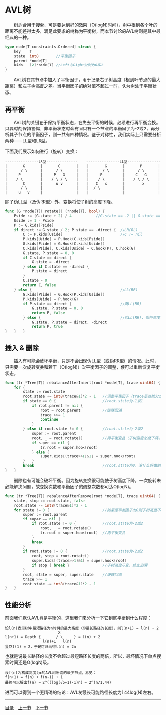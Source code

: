 # AVL树
　　树适合用于搜索，可是要达到好的效果（O(logN)时间），树中根到各个叶的距离不能差得太多。满足此要求的树称为平衡树，而本节讨论的AVL树则是其中最经典的一种。
```go
type node[T constraints.Ordered] struct {
    key    T
    state  int8        //平衡因子
    parent *node[T]
    kids   [2]*node[T] //Left与Right分别为0和1
}
```
　　AVL树在其节点中加入了平衡因子，用于记录右子树高度（根到叶节点的最大距离）和左子树高度之差。当平衡因子的绝对值不超过一时，认为树处于平衡状态。

## 再平衡
　　AVL树的关键在于保持平衡状态，在失去平衡的时候，必须进行再平衡变换。只要时刻保持警惕，非平衡状态时会有且只有一个节点的平衡因子为-2或2，再分析其子节点的平衡因子，则一共有四种情况。鉴于对称性，我们实际上只需要分析两种——LL型和LR型。

下面我们展示如何进行（旋转）变换：
```
---------------LR型--------------    ---------------LL型---------------
|       G       |       C       |    |       G       |       P       |
|      / \      |      / \      |    |      / \      |      / \      |
|     P         |     P   G     |    |     P         |     C   G     |
|    / \        |    / \ / \    |    |    / \        |    / \ / \    |
|       C       |      u v      |    |   C   x       |        x      |
|      / \      |               |    |  / \          |               |
|     u   v     |               |    |               |               |
```
除了伪LL型（及伪RR型）外，变换将使子树的高度下降。
```go
func (G *node[T]) rotate() (*node[T], bool) {
    Pside := (G.state + 2) / 4           //G.state == -2 || G.state == 2
    Uside := 1 - Pside
    P := G.kids[Pside]
    if direct := G.state / 2; P.state == -direct {  //LR(RL)
        C := P.kids[Uside]                          //C != nil
        P.kids[Uside] = P.Hook(C.kids[Pside])
        G.kids[Pside] = G.Hook(C.kids[Uside])
        C.kids[Pside], C.kids[Uside] = C.hook(P), C.hook(G)
        G.state, P.state = 0, 0
        if C.state == direct {
            G.state = -direct
        } else if C.state == -direct {
            P.state = direct
        }
        C.state = 0
        return C, false
    } else {                                        //LL(RR)
        G.kids[Pside] = G.Hook(P.kids[Uside])
        P.kids[Uside] = P.hook(G)
        if P.state == direct {                      //真LL(RR)
            G.state, P.state = 0, 0
            return P, false
        } else {                                    //伪LL(RR)，保持高度
            G.state, P.state = direct, -direct
            return P, true
}   }   }
```

## 插入 & 删除
　　插入有可能会破坏平衡，只是不会出现伪LL型（或伪RR型）的情况。此时，只需要一次旋转变换和若干（O(logN)）次平衡因子的调整，便可以重新恢复平衡状态。
```go
func (tr *Tree[T]) rebalanceAfterInsert(root *node[T], trace uint64) {
    for {
        state := root.state
        root.state += int8(trace&1)*2 - 1   //调整平衡因子（trace是查找分支记录）
        if state == 0 {                     //root.state为-1或1
            if root.parent != nil {
                root = root.parent          //级联回溯
                trace >>= 1
                continue
            }
        } else if root.state != 0 {         //root.state为-2或2
            super := root.parent
            root, _ = root.rotate()         //再平衡变换（子树高度必然下降，到此结束）
            if super == nil {
                tr.root = super.hook(root)
            } else {
                super.kids[(trace>>1)&1] = super.hook(root)
        }   }
        break                               //root.state为0，没什么好做的
}   }
```
　　删除也有可能会破坏平衡。因为旋转变换很可能使子树高度下降，一次旋转未必能解决问题，故变换次数和平衡因子的调整次数都可达O(logN)。
```go
func (tr *Tree[T]) rebalanceAfterRemove(root *node[T], trace uint64) {
    state, stop := root.state, false
    root.state -= int8(trace&1)*2 - 1
    for state != 0 {                        //如果原平衡因子为0则子树高度不变
        super := root.parent
        if super == nil {
            if root.state != 0 {            //root.state为-2或2
                root, _ = root.rotate()
                tr.root = super.hook(root)  //再平衡变换
            }
            break
        }
        if root.state != 0 {                //root.state为-2或2
            root, stop = root.rotate()
            super.kids[(trace>>1)&1] = super.hook(root)
            if stop { break }               //子树高度不变，终止追溯
        }
        root, state = super, super.state    //级联回溯
        trace >>= 1
        root.state -= int8(trace&1)*2 - 1
}   }
```

## 性能分析
前面我们默认AVL树是平衡的，这里我们来分析一下它到底平衡到什么程度：
```
设l(n)表示树中最短路径为n时树的最大高度（即最长路径的长度），则l(n+1) = l(n) + 2
                        X
l(n+1) = Depth {       / \     } = l(n) + 2
                 l(n)+1   l(n)
显然f(1) = 2，于是可归纳得l(n) = 2n
```
也就是说最长路径的长度不会超过最短路径长度的两倍，所以，最坏情况下单点搜索时间还是O(logN)级。
```
设f(n)为构成高度为n的AVL树所需的最少节点，易见：
f(n+1) = f(n) + f(n-1) + 1
最终可以解出f(n) ≈ 2^((log(√5+1)-1)n) ≈ 2^(n/1.44)
```
进而可以得到一个更精确的结论：AVL树最长可能路径长度为1.44log(N)左右。

---
[目录](../README.md)　[上一节](4.md)　[下一节](4B.md)